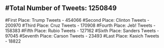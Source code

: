 #Total Number of Tweets: 1250849 
---
#First Place: Trump Tweets - 454066
#Second Place: Clinton Tweets - 200970
#Third Place: Cruz Tweets - 170908
#Fourth Place: Jeb! Tweets - 158383
#Fifth Place: Rubio Tweets - 127162
#Sixth Place: Sanders Tweets - 97045
#Seventh Place: Carson Tweets - 23493
#Last Place: Kasich Tweets - 18822
